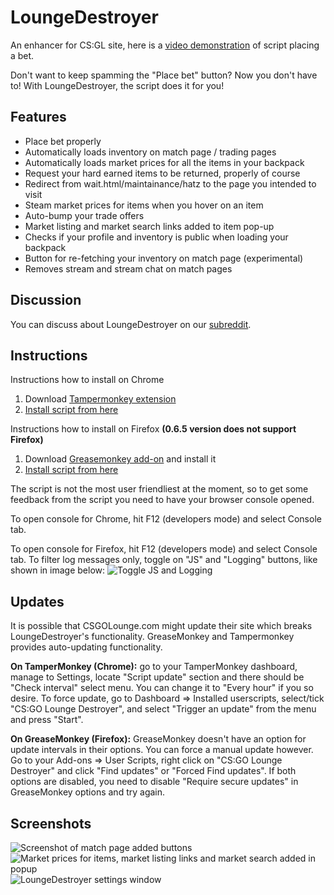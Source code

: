 LoungeDestroyer
==============

An enhancer for CS:GL site, here is a [video demonstration](http://youtu.be/JT2a4h35o90) of script placing a bet.

Don't want to keep spamming the "Place bet" button? Now you don't have to! With LoungeDestroyer, the script does it for you!

## Features
* Place bet properly
* Automatically loads inventory on match page / trading pages
* Automatically loads market prices for all the items in your backpack
* Request your hard earned items to be returned, properly of course
* Redirect from wait.html/maintainance/hatz to the page you intended to visit
* Steam market prices for items when you hover on an item
* Auto-bump your trade offers
* Market listing and market search links added to item pop-up
* Checks if your profile and inventory is public when loading your backpack
* Button for re-fetching your inventory on match page (experimental)
* Removes stream and stream chat on match pages

## Discussion
You can discuss about LoungeDestroyer on our [subreddit](http://www.reddit.com/r/loungedestroyer/).

## Instructions
Instructions how to install on Chrome

1. Download [Tampermonkey extension](https://chrome.google.com/webstore/detail/tampermonkey/dhdgffkkebhmkfjojejmpbldmpobfkfo)
2. [Install script from here](http://ncla.me/csgl3000/csgl3000.user.js)

Instructions how to install on Firefox **(0.6.5 version does not support Firefox)**

1. Download [Greasemonkey add-on](https://addons.mozilla.org/en-US/firefox/addon/greasemonkey/) and install it
2. [Install script from here](http://ncla.me/csgl3000/csgl3000.user.js)

The script is not the most user friendliest at the moment, so to get some feedback from the script you need to have your browser console opened.

To open console for Chrome, hit F12 (developers mode) and select Console tab.

To open console for Firefox, hit F12 (developers mode) and select Console tab. To filter log messages only, toggle on "JS" and "Logging" buttons, like shown in image below:
![Toggle JS and Logging](http://puu.sh/ax7MR/e8641ac1ac.png)

## Updates
It is possible that CSGOLounge.com might update their site which breaks LoungeDestroyer's functionality. GreaseMonkey and Tampermonkey provides auto-updating functionality.

**On TamperMonkey (Chrome):** go to your TamperMonkey dashboard, manage to Settings, locate "Script update" section and there should be "Check interval" select menu. You can change it to "Every hour" if you so desire. To force update, go to Dashboard => Installed userscripts, select/tick "CS:GO Lounge Destroyer", and select "Trigger an update" from the menu and press "Start".

**On GreaseMonkey (Firefox):** GreaseMonkey doesn't have an option for update intervals in their options. You can force a manual update however. Go to your Add-ons => User Scripts, right click on "CS:GO Lounge Destroyer" and click "Find updates" or "Forced Find updates". If both options are disabled, you need to disable "Require secure updates" in GreaseMonkey options and try again.

## Screenshots

![Screenshot of match page added buttons](http://puu.sh/ax7Wr/512a8e7c7a.png)
![Market prices for items, market listing links and market search added in popup](http://puu.sh/ax80W/4aa5cf71e2.png)
![LoungeDestroyer settings window](http://puu.sh/az3tA/beb6194190.png)

